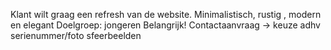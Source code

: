 Klant wilt graag een refresh van de website. Minimalistisch, rustig , modern en elegant 
Doelgroep: jongeren
Belangrijk! Contactaanvraag -> keuze adhv serienummer/foto
sfeerbeelden
